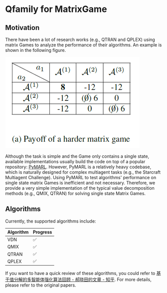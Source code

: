 # Qfamily for MatrixGame

## Motivation
There have been a lot of research works (e.g., QTRAN and QPLEX) using matrix Games to analyze the performance of their algorithms. An example is shown in the following figure.

![A typical cooperative 2-player Matrix Game](./figure/matrix_game_example.png)

Although the task is simple and the Game only contains a single state, available implementations usually build the code on top of a popular repository: [PyMARL](https://github.com/oxwhirl/pymarl).
However, PyMARL is a relatively heavy codebase, which is naturally designed for complex multiagent tasks (e.g., the Starcraft Multiagent Challenge). 
Using PyMARL to test algorithms' performance on single state matrix Games is inefficient and not necessary. 
Therefore, we provide a very simple implementation of the typical value decomposition methods (e.g., QMIX, QTRAN) for solving single state Matrix Games.

## Algorithms
Currently, the supported algorithms include:


| Algorithm | Progress |
| :------- | :-------------- | 
| VDN | :white_check_mark: |
| QMIX | :white_check_mark: |
| QTRAN | :white_check_mark: |
| QPLEX | :white_check_mark: |

If you want to have a quick review of these algorithms, you could refer to [基于值分解的多智能体强化算法回顾 - 郝晓田的文章 - 知乎](
https://zhuanlan.zhihu.com/p/421909836). For more details, please refer to the original papers.

